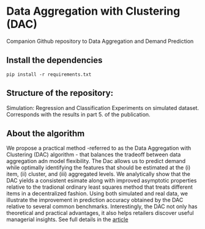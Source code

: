 # Data Aggregation with Clustering (DAC)

Companion Github repository to Data Aggregation and Demand Prediction


## Install the dependencies
```
pip install -r requirements.txt
```

## Structure of the repository:

Simulation: Regression and Classification Experiments on simulated dataset. Corresponds with the results in part 5. of the publication.



## About the algorithm
We propose a practical method -referred to as the Data Aggregation with Clustering (DAC) algorithm - that balances the tradeoff between data aggregation adn model flexibility. The Dac allows us to predict demand while optimally identifying the features that should be estimated at the (i) item, (ii) cluster, and (iii) aggregated levels. We analytically show that the DAC yields a consistent esimate along with improved asymptotic properties relative to the tradional ordinary least squares method that treats different items in a decentralized fashion. Using both simulated and real data, we illustrate the improvement in prediction accuracy obtained by the DAC relative to several common benchmarks. Interestingly, the DAC not only has theoretical and practical advantages, it also helps retailers discover useful managerial insights. See full details in the [article]() 



